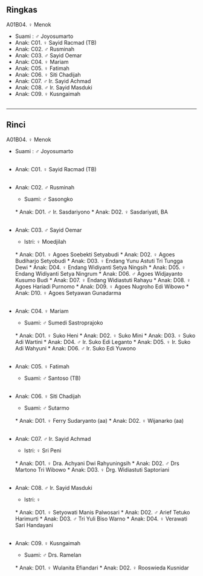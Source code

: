 ## Ringkas

A01B04. ♀ Menok 
	<br/>

*	Suami : ♂ Joyosumarto
	<br/>
*	Anak: C01. ♀ Sayid Racmad (TB)
*	Anak: C02. ♂ Rusminah
*	Anak: C03. ♂ Sayid Oemar
*	Anak: C04. ♀ Mariam
*	Anak: C05. ♀ Fatimah
*	Anak: C06. ♀ Siti Chadijah
*	Anak: C07. ♂ Ir. Sayid Achmad
*	Anak: C08. ♂ Ir. Sayid Masduki
*	Anak: C09. ♀ Kusngaimah
	<br/><br/>

-- -- --

## Rinci

A01B04. ♀ Menok 
	<br/>

*	Suami : ♂ Joyosumarto
	<br/><br/>

*	Anak: C01. ♀ Sayid Racmad (TB)
	<br/><br/>

*	Anak: C02. ♂ Rusminah
	*	Suami: ♂ Sasongko
	<br/>
	*	Anak: D01. ♂ Ir. Sasdariyono
	*	Anak: D02. ♀ Sasdariyati, BA
	<br/><br/>

*	Anak: C03. ♂ Sayid Oemar
	*	Istri: ♀ Moedjilah
	<br/>
	*	Anak: D01. ♀ Agoes Soebekti Setyabudi
	*	Anak: D02. ♀ Agoes Budiharjo Setyobudi
	*	Anak: D03. ♀ Endang Yunu Astuti Tri Tungga Dewi
	*	Anak: D04. ♀ Endang Widiyanti Setya Ningsih
	*	Anak: D05. ♀ Endang Widiyanti Setya Ningrum
	*	Anak: D06. ♂ Agoes Widjayanto Kusumo Budi
	*	Anak: D07. ♀ Endang Widiastuti Rahayu
	*	Anak: D08. ♀ Agoes Hariadi Purnomo
	*	Anak: D09. ♀ Agoes Nugroho Edi Wibowo
	*	Anak: D10. ♀ Agoes Setyawan Gunadarma
	<br/><br/>

*	Anak: C04. ♀ Mariam
	*	Suami: ♂ Sumedi Sastroprajoko
	<br/>
	*	Anak: D01. ♀ Suko Heni 
	*	Anak: D02. ♀ Suko Mini
	*	Anak: D03. ♀ Suko Adi Wartini
	*	Anak: D04. ♂ Ir. Suko Edi Leganto
	*	Anak: D05. ♀ Ir. Suko Adi Wahyuni
	*	Anak: D06. ♂ Ir. Suko Edi Yuwono
	<br/><br/>

*	Anak: C05. ♀ Fatimah
	*	Suami: ♂ Santoso (TB)
	<br/><br/>

*	Anak: C06. ♀ Siti Chadijah
	*	Suami: ♂ Sutarmo
	<br/>
	*	Anak: D01. ♀ Ferry Sudaryanto (aa)
	*	Anak: D02. ♀ Wijanarko (aa)
	<br/><br/>

*	Anak: C07. ♂ Ir. Sayid Achmad
	*	Istri: ♀ Sri Peni
	<br/>
	*	Anak: D01. ♀ Dra. Achyani Dwi Rahyuningsih
	*	Anak: D02. ♂ Drs Martono Tri Wibowo
	*	Anak: D03. ♀ Drg. Widiastuti Saptoriani
	<br/><br/>

*	Anak: C08. ♂ Ir. Sayid Masduki
	*	Istri: ♀ 
	<br/>
	*	Anak: D01. ♀ Setyowati Manis Palwosari
	*	Anak: D02. ♂ Arief Tetuko Harimurti
	*	Anak: D03. ♂ Tri Yuli Biso Warno 
	*	Anak: D04. ♀ Verawati Sari Handayani
	<br/><br/>

*	Anak: C09. ♀ Kusngaimah
	*	Suami: ♂ Drs. Ramelan
	<br/>
	*	Anak: D01. ♀ Wulanita Efiandari
	*	Anak: D02. ♀ Rooswieda Kusnidar
	<br/><br/>
